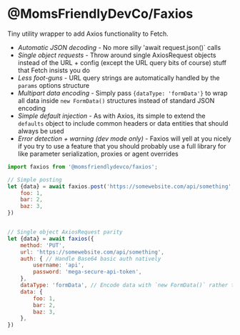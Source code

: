 @MomsFriendlyDevCo/Faxios
=========================
Tiny utility wrapper to add Axios functionality to Fetch.

* *Automatic JSON decoding* - No more silly 'await request.json()` calls
* *Single object requests* - Throw around single AxiosRequest objects instead of the URL + config (except the URL query bits of course) stuff that Fetch insists you do
* *Less foot-guns* - URL query strings are automatically handled by the `params` options structure
* *Multipart data encoding* - Simply pass `{dataType: 'formData'}` to wrap all data inside `new FormData()` structures instead of standard JSON encoding
* *Simple default injection* - As with Axios, its simple to extend the `defaults` object to include common headers or data entities that should always be used
* *Error detection + warning (dev mode only)* - Faxios will yell at you nicely if you try to use a feature that you should probably use a full library for like parameter serialization, proxies or agent overrides


```javascript
import faxios from '@momsfriendlydevco/faxios';

// Simple posting
let {data} = await faxios.post('https://somewebsite.com/api/something', {
    foo: 1,
    bar: 2,
    baz: 3,
})


// Single object AxiosRequest parity
let {data} = await faxios({
    method: 'PUT',
    url: 'https://somewebsite.com/api/something',
    auth: { // Handle Base64 basic auth natively
        username: 'api',
        password: 'mega-secure-api-token',
    },
    dataType: 'formData', // Encode data with `new FormData()` rather than `JSON.stringify()`
    data: {
        foo: 1,
        bar: 2,
        baz: 3,
    },
})
```
